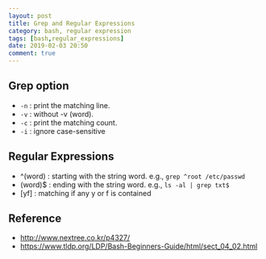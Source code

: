 ```yaml
---
layout: post
title: Grep and Regular Expressions
category: bash, regular expression
tags: [bash,regular_expressions]
date: 2019-02-03 20:50
comment: true
---
```


## Grep option
- `-n` : print the matching line.
- `-v` : without -v (word).
- `-c` : print the matching count.
- `-i` : ignore case-sensitive

## Regular Expressions
- ^(word) : starting with the string word. e.g., `grep ^root /etc/passwd`
- (word)\$ : ending with the string word. e.g., `ls -al | grep txt$`
- [yf] : matching if any y or f is contained



## Reference
- http://www.nextree.co.kr/p4327/
- https://www.tldp.org/LDP/Bash-Beginners-Guide/html/sect_04_02.html
